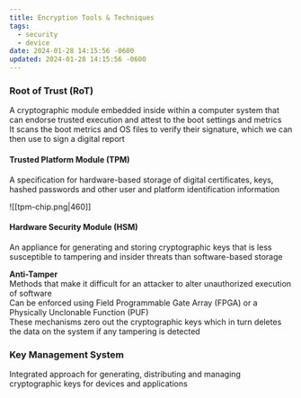 ```yaml
---
title: Encryption Tools & Techniques
tags:
  - security
  - device
date: 2024-01-28 14:15:56 -0600
updated: 2024-01-28 14:15:56 -0600
---
```


### Root of Trust (RoT)
A cryptographic module embedded inside within a computer system that can endorse trusted execution and attest to the boot settings and metrics  
It scans the boot metrics and OS files to verify their signature, which we can then use to sign a digital report

#### Trusted Platform Module (TPM)  
A specification for hardware-based storage of digital certificates, keys, hashed passwords and other user and platform identification information

![[tpm-chip.png|460]]

#### Hardware Security Module (HSM)
An appliance for generating and storing cryptographic keys that is less susceptible to tampering and insider threats than software-based storage

**Anti-Tamper**  
Methods that make it difficult for an attacker to alter unauthorized execution of software  
Can be enforced using Field Programmable Gate Array (FPGA) or a Physically Unclonable Function (PUF)  
These mechanisms zero out the cryptographic keys which in turn deletes the data on the system if any tampering is detected

### Key Management System
Integrated approach for generating, distributing and managing cryptographic keys for devices and applications
